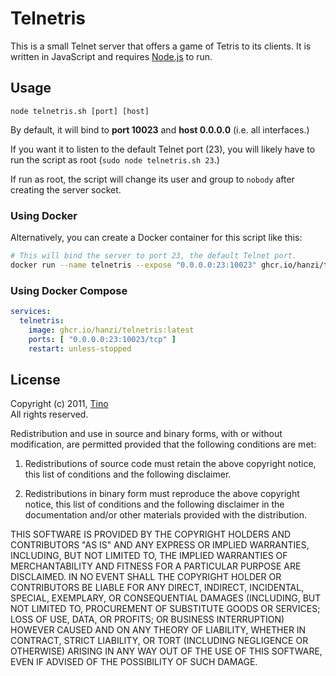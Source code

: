 Telnetris
=========

This is a small Telnet server that offers a game of Tetris to its clients.
It is written in JavaScript and requires [Node.js](https://nodejs.org/) to
run.


Usage
-----

```
node telnetris.sh [port] [host]
```

By default, it will bind to **port 10023** and **host 0.0.0.0** (i.e. all
interfaces.)

If you want it to listen to the default Telnet port (23), you will likely
have to run the script as root (`sudo node telnetris.sh 23`.)

If run as root, the script will change its user and group to `nobody` after
creating the server socket.


### Using Docker

Alternatively, you can create a Docker container for this script like this:

```bash
# This will bind the server to port 23, the default Telnet port.
docker run --name telnetris --expose "0.0.0.0:23:10023" ghcr.io/hanzi/telnetris:latest
```


### Using Docker Compose

```yml
services:
  telnetris:
    image: ghcr.io/hanzi/telnetris:latest
    ports: [ "0.0.0.0:23:10023/tcp" ]
    restart: unless-stopped
```


License
-------

Copyright (c) 2011, [Tino](https://github.com/hanzi)    
All rights reserved.

Redistribution and use in source and binary forms, with or without
modification, are permitted provided that the following conditions are met:

1. Redistributions of source code must retain the above copyright
   notice, this list of conditions and the following disclaimer.

2. Redistributions in binary form must reproduce the above copyright
   notice, this list of conditions and the following disclaimer in the
   documentation and/or other materials provided with the distribution.

THIS SOFTWARE IS PROVIDED BY THE COPYRIGHT HOLDERS AND CONTRIBUTORS "AS IS"
AND ANY EXPRESS OR IMPLIED WARRANTIES, INCLUDING, BUT NOT LIMITED TO, THE
IMPLIED WARRANTIES OF MERCHANTABILITY AND FITNESS FOR A PARTICULAR PURPOSE
ARE DISCLAIMED. IN NO EVENT SHALL THE COPYRIGHT HOLDER OR CONTRIBUTORS BE
LIABLE FOR ANY DIRECT, INDIRECT, INCIDENTAL, SPECIAL, EXEMPLARY, OR
CONSEQUENTIAL DAMAGES (INCLUDING, BUT NOT LIMITED TO, PROCUREMENT OF
SUBSTITUTE GOODS OR SERVICES; LOSS OF USE, DATA, OR PROFITS; OR BUSINESS
INTERRUPTION) HOWEVER CAUSED AND ON ANY THEORY OF LIABILITY, WHETHER IN
CONTRACT, STRICT LIABILITY, OR TORT (INCLUDING NEGLIGENCE OR OTHERWISE)
ARISING IN ANY WAY OUT OF THE USE OF THIS SOFTWARE, EVEN IF ADVISED OF THE
POSSIBILITY OF SUCH DAMAGE.
